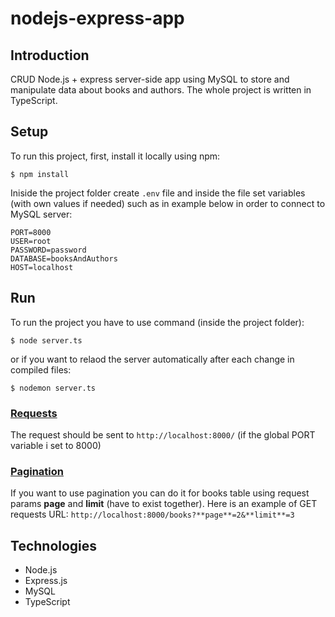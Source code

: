 # nodejs-express-app

## Introduction

CRUD Node.js + express server-side app using MySQL to store and manipulate data about books and authors. The whole project is written in TypeScript.

## Setup

To run this project, first, install it locally using npm:

```
$ npm install
```

Iniside the project folder create `.env` file and inside the file set variables (with own values if needed) such as in example below in order to connect to MySQL server:

```
PORT=8000
USER=root
PASSWORD=password
DATABASE=booksAndAuthors
HOST=localhost
```

## Run

To run the project you have to use command (inside the project folder):

```
$ node server.ts
```

or if you want to relaod the server automatically after each change in compiled files:

```
$ nodemon server.ts
```

### <ins>Requests</ins>

The request should be sent to `http://localhost:8000/` (if the global PORT variable i set to 8000)

### <ins>Pagination</ins>

If you want to use pagination you can do it for books table using request params **page** and **limit** (have to exist together).
Here is an example of GET requests URL: `http://localhost:8000/books?**page**=2&**limit**=3`

## Technologies

-   Node.js
-   Express.js
-   MySQL
-   TypeScript
